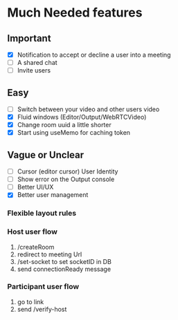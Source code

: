 # Much Needed features

## Important

- [x] Notification to accept or decline a user into a meeting
- [ ] A shared chat
- [ ] Invite users

## Easy

- [ ] Switch between your video and other users video
- [x] Fluid windows (Editor/Output/WebRTCVideo)
- [x] Change room uuid a little shorter
- [x] Start using useMemo for caching token

## Vague or Unclear

- [ ] Cursor (editor cursor) User Identity
- [ ] Show error on the Output console
- [ ] Better UI/UX
- [x] Better user management

### Flexible layout rules

### Host user flow

1. /createRoom
2. redirect to meeting Url
3. /set-socket to set socketID in DB
4. send connectionReady message

### Participant user flow

1. go to link
2. send /verify-host
